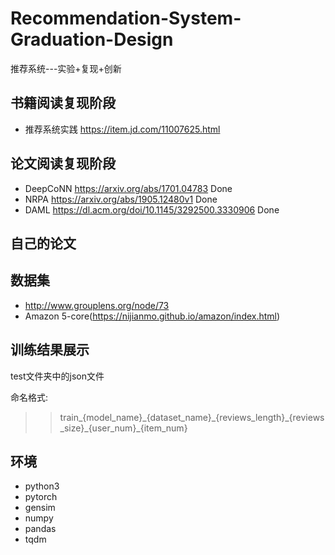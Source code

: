 # Recommendation-System-Graduation-Design
推荐系统---实验+复现+创新
## 书籍阅读复现阶段
+ 推荐系统实践 https://item.jd.com/11007625.html

## 论文阅读复现阶段
+ DeepCoNN https://arxiv.org/abs/1701.04783 Done
+ NRPA https://arxiv.org/abs/1905.12480v1 Done
+ DAML https://dl.acm.org/doi/10.1145/3292500.3330906 Done

## 自己的论文

## 数据集
+ http://www.grouplens.org/node/73
+ Amazon 5-core(https://nijianmo.github.io/amazon/index.html)
  
## 训练结果展示
test文件夹中的json文件

命名格式:
>> train\_{model_name}\_{dataset_name}\_{reviews_length}\_{reviews_size}\_{user_num}\_{item_num}

## 环境
+ python3
+ pytorch
+ gensim
+ numpy
+ pandas
+ tqdm